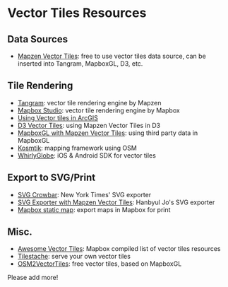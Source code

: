 # Vector Tiles Resources
## Data Sources
- [Mapzen Vector Tiles](mapzen.com/projects/vector-tiles): free to use vector tiles data source, can be inserted into Tangram, MapboxGL, D3, etc.

## Tile Rendering
- [Tangram](https://mapzen.com/products/tangram/): vector tile rendering engine by Mapzen
- [Mapbox Studio](https://www.mapbox.com/mapbox-studio/): vector tile rendering engine by Mapbox
- [Using Vector tiles in ArcGIS](https://doc.arcgis.com/en/arcgis-online/reference/vector-tile-layers.htm)
- [D3 Vector Tiles](https://bl.ocks.org/mbostock/5593150): using Mapzen Vector Tiles in D3
- [MapboxGL with Mapzen Vector Tiles](https://github.com/mapzen/mapboxgl-vector-tiles): using third party data in MapboxGL
- [Kosmtik](https://github.com/kosmtik/kosmtik): mapping framework using OSM
- [WhirlyGlobe](http://mousebird.github.io/WhirlyGlobe/): iOS & Android SDK for vector tiles

## Export to SVG/Print
- [SVG Crowbar](http://nytimes.github.io/svg-crowbar/): New York Times' SVG exporter
- [SVG Exporter with Mapzen Vector Tiles](https://github.com/hanbyul-here/svg-exporter): Hanbyul Jo's SVG exporter
- [Mapbox static map](https://www.mapbox.com/help/map-export/): export maps in Mapbox for print

## Misc.
- [Awesome Vector Tiles](https://github.com/mapbox/awesome-vector-tiles): Mapbox compiled list of vector tiles resources
- [Tilestache](http://tilestache.org/): serve your own vector tiles
- [OSM2VectorTiles](http://osm2vectortiles.org/): free vector tiles, based on MapboxGL

Please add more! 
